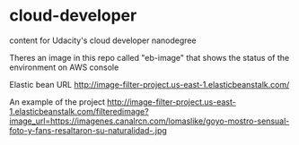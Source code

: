 # cloud-developer
content for Udacity's cloud developer nanodegree

Theres an image in this repo called "eb-image" that shows the status of the environment on AWS console

Elastic bean URL
http://image-filter-project.us-east-1.elasticbeanstalk.com/

An example of the project
http://image-filter-project.us-east-1.elasticbeanstalk.com/filteredimage?image_url=https://imagenes.canalrcn.com/lomaslike/goyo-mostro-sensual-foto-y-fans-resaltaron-su-naturalidad-.jpg